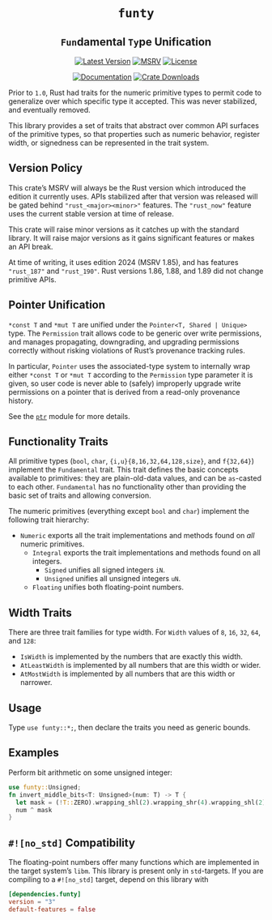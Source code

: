 <div style="text-align: center;" align="center">

# `funty` <!-- omit in toc -->

## `Fun`damental `Ty`pe Unification <!-- omit in toc -->

[![Latest Version][version_img]][crate_link]
[![MSRV][msrv_img]][crate_link]
[![License][license_img]][license_file]

[![Documentation][docs_img]][docs_link]
[![Crate Downloads][downloads_img]][crate_link]

</div>

Prior to `1.0`, Rust had traits for the numeric primitive types to permit code
to generalize over which specific type it accepted. This was never stabilized,
and eventually removed.

This library provides a set of traits that abstract over common API surfaces of
the primitive types, so that properties such as numeric behavior, register
width, or signedness can be represented in the trait system.

## Version Policy

This crate’s MSRV will always be the Rust version which introduced the edition
it currently uses. APIs stabilized after that version was released will be gated
behind `"rust_<major><minor>"` features. The `"rust_now"` feature uses the
current stable version at time of release.

This crate will raise minor versions as it catches up with the standard library.
It will raise major versions as it gains significant features or makes an API
break.

At time of writing, it uses edition 2024 (MSRV 1.85), and has features
`"rust_187"` and `"rust_190"`. Rust versions 1.86, 1.88, and 1.89 did not change
primitive APIs.

## Pointer Unification

`*const T` and `*mut T` are unified under the `Pointer<T, Shared | Unique>`
type. The `Permission` trait allows code to be generic over write permissions,
and manages propagating, downgrading, and upgrading permissions correctly
without risking violations of Rust’s provenance tracking rules.

In particular, `Pointer` uses the associated-type system to internally wrap
either `*const T` or `*mut T` according to the `Permission` type parameter it is
given, so user code is never able to (safely) improperly upgrade write
permissions on a pointer that is derived from a read-only provenance history.

See the [`ptr`] module for more details.

## Functionality Traits

All primitive types (`bool`, `char`, `{i,u}{8,16,32,64,128,size}`, and
`f{32,64}`) implement the `Fundamental` trait. This trait defines the basic
concepts available to primitives: they are plain-old-data values, and can be
`as`-casted to each other. `Fundamental` has no functionality other than
providing the basic set of traits and allowing conversion.

The numeric primitives (everything except `bool` and `char`) implement the
following trait hierarchy:

- `Numeric` exports all the trait implementations and methods found on *all*
  numeric primitives.
  - `Integral` exports the trait implementations and methods found on all
    integers.
    - `Signed` unifies all signed integers `iN`.
    - `Unsigned` unifies all unsigned integers `uN`.
  - `Floating` unifies both floating-point numbers.

## Width Traits

There are three trait families for type width. For `Width` values of `8`, `16`,
`32`, `64`, and `128`:

- `IsWidth` is implemented by the numbers that are exactly this width.
- `AtLeastWidth` is implemented by all numbers that are this width or wider.
- `AtMostWidth` is implemented by all numbers that are this width or narrower.

## Usage

Type `use funty::*;`, then declare the traits you need as generic bounds.

## Examples

Perform bit arithmetic on some unsigned integer:

```rust
use funty::Unsigned;
fn invert_middle_bits<T: Unsigned>(num: T) -> T {
  let mask = (!T::ZERO).wrapping_shl(2).wrapping_shr(4).wrapping_shl(2);
  num ^ mask
}
```

## `#![no_std]` Compatibility

The floating-point numbers offer many functions which are implemented in the
target system’s `libm`. This library is present only in `std`-targets. If you
are compiling to a `#![no_std]` target, depend on this library with

```toml
[dependencies.funty]
version = "3"
default-features = false
```

<!-- Badges -->
[crate_link]: https://crates.io/crates/funty "Crate Link"
[docs_link]: https://docs.rs/funty/latest/funty "Documentation"
[docs_img]: https://img.shields.io/docsrs/funty/latest.svg?style=for-the-badge "Documentation Display"
[downloads_img]: https://img.shields.io/crates/dv/funty.svg?style=for-the-badge "Crate Downloads"
[license_file]: https://github.com/ferrilab/ferrilab/blob/master/funty/LICENSE.txt "License File"
[license_img]: https://img.shields.io/crates/l/funty.svg?style=for-the-badge "License Display"
[msrv_img]: https://img.shields.io/badge/MSRV-1.85-f46623?style=for-the-badge&logo=rust "Minimum Supported Rust Version: 1.85"
[version_img]: https://img.shields.io/crates/v/funty?color=f46623&style=for-the-badge "Funty version badge"

<!-- Documentation -->
[`ptr`]: https://docs.rs/funty/latest/funty/ptr "The `ptr` module API docs"
